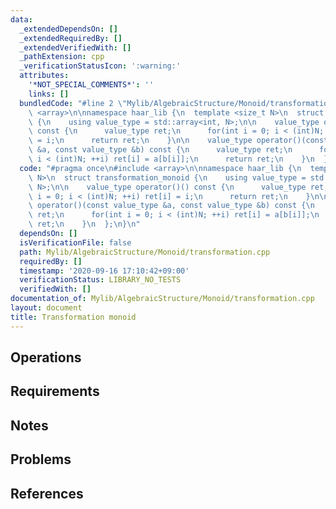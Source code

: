 ```yaml
---
data:
  _extendedDependsOn: []
  _extendedRequiredBy: []
  _extendedVerifiedWith: []
  _pathExtension: cpp
  _verificationStatusIcon: ':warning:'
  attributes:
    '*NOT_SPECIAL_COMMENTS*': ''
    links: []
  bundledCode: "#line 2 \"Mylib/AlgebraicStructure/Monoid/transformation.cpp\"\n#include\
    \ <array>\n\nnamespace haar_lib {\n  template <size_t N>\n  struct transformation_monoid\
    \ {\n    using value_type = std::array<int, N>;\n\n    value_type operator()()\
    \ const {\n      value_type ret;\n      for(int i = 0; i < (int)N; ++i) ret[i]\
    \ = i;\n      return ret;\n    }\n\n    value_type operator()(const value_type\
    \ &a, const value_type &b) const {\n      value_type ret;\n      for(int i = 0;\
    \ i < (int)N; ++i) ret[i] = a[b[i]];\n      return ret;\n    }\n  };\n}\n"
  code: "#pragma once\n#include <array>\n\nnamespace haar_lib {\n  template <size_t\
    \ N>\n  struct transformation_monoid {\n    using value_type = std::array<int,\
    \ N>;\n\n    value_type operator()() const {\n      value_type ret;\n      for(int\
    \ i = 0; i < (int)N; ++i) ret[i] = i;\n      return ret;\n    }\n\n    value_type\
    \ operator()(const value_type &a, const value_type &b) const {\n      value_type\
    \ ret;\n      for(int i = 0; i < (int)N; ++i) ret[i] = a[b[i]];\n      return\
    \ ret;\n    }\n  };\n}\n"
  dependsOn: []
  isVerificationFile: false
  path: Mylib/AlgebraicStructure/Monoid/transformation.cpp
  requiredBy: []
  timestamp: '2020-09-16 17:10:42+09:00'
  verificationStatus: LIBRARY_NO_TESTS
  verifiedWith: []
documentation_of: Mylib/AlgebraicStructure/Monoid/transformation.cpp
layout: document
title: Transformation monoid
---
```


## Operations

## Requirements

## Notes

## Problems

## References
